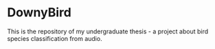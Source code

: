# DownyBird
This is the repository of my undergraduate thesis - a project about bird species classification from audio.
